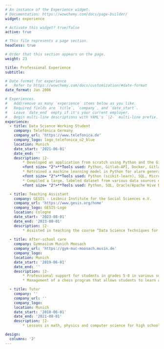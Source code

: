 ```yaml
---
# An instance of the Experience widget.
# Documentation: https://wowchemy.com/docs/page-builder/
widget: experience

# Activate this widget? true/false
active: true

# This file represents a page section.
headless: true

# Order that this section appears on the page.
weight: 23

title: Professional Experience
subtitle:

# Date format for experience
#   Refer to https://wowchemy.com/docs/customization/#date-format
date_format: Jan 2006

# Experiences.
#   Add/remove as many `experience` items below as you like.
#   Required fields are `title`, `company`, and `date_start`.
#   Leave `date_end` empty if it's your current employer.
#   Begin multi-line descriptions with YAML's `|2-` multi-line prefix.
experience:
  - title: Data Science Working Student
    company: Telefónica Germany
    company_url: 'https://www.telefonica.de'
    company_logo: logo_telefonica_o2_blue
    location: Munich
    date_start: '2021-06-01'
    date_end: ''
    description: |2-
        * Developed an application from scratch using Python and the Gitlab API, seamlessly enabling collaboration between teams for over 100 employees  
        <font size= "2">**Tools used: Python, Gitlab-API, Docker, Gitlab-CI/CD, Scheduler**</font>
        * Retrained a machine learning model in Python for alarm generation on financially-relevant time series data, resulting in improved aggregation of alarm periods and a clear reduction of false alarms by 33%  
        <font size= "2">**Tools used: Python (scikit-learn), SQL, Microsoft Azure Databricks**</font>
        * Compiled a large, labeled dataset from various data sources using complex SQL queries, and subsequently implemented automated plausibility checks using cloud computing resources  
        <font size= "2">**Tools used: Python, SQL, Oracle/Apache Hive Database**</font>

  - title: Teaching Assistant
    company: GESIS - Leibniz Institute for the Social Sciences e.V.
    company_url: 'https://www.gesis.org/home'
    company_logo: GESIS-Logo
    location: Cologne
    date_start: '2023-08-01'
    date_end: '2023-08-01'
    description: |2-
        * Assisted in teaching the course “Data Science Techniques for Survey Researchers” at Summer School
        
  - title: After-school care
    company: Gymnasium Munich Moosach
    company_url: 'https://gym-muc-moosach.musin.de'
    company_logo: 
    location: Munich
    date_start: '2019-06-01'
    date_end: ''
    description: |2-
        * Professional support for students in grades 5-8 in various subjects
        * Management of a chess program that allows students to learn and explore the game of chess

  - title: Tutor
    company: ''
    company_url: ''
    company_logo: 
    location: Munich
    date_start: '2018-06-01'
    date_end: '2021-08-01'
    description: |2-
        * Lessons in math, physics and computer science for high school students which led to improved grades

design:
  columns: '2'
---
```


